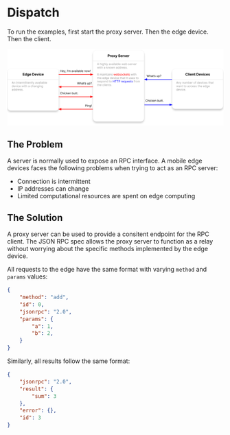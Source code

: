 # Dispatch

To run the examples, first start the proxy server. Then the edge device. Then the client.

![diagram](https://raw.githubusercontent.com/barbinbrad/dispatch/master/assets/diagram.png)

## The Problem

A server is normally used to expose an RPC interface. A mobile edge devices faces the following problems when trying to act as an RPC server:

- Connection is intermittent
- IP addresses can change
- Limited computational resources are spent on edge computing

## The Solution

A proxy server can be used to provide a consitent endpoint for the RPC client. The JSON RPC spec allows the proxy server to function as a relay without worrying about the specific methods implemented by the edge device.

All requests to the edge have the same format with varying `method` and `params` values:

```json
{
    "method": "add", 
    "id": 0,
    "jsonrpc": "2.0",
    "params": { 
        "a": 1,
        "b": 2,
    }
}

```

Similarly, all results follow the same format:

```json
{
    "jsonrpc": "2.0",
    "result": { 
        "sum": 3
    },
    "error": {}, 
    "id": 3
}
```


